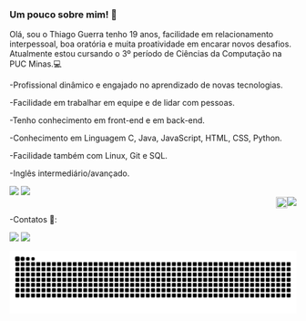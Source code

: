 ### Um pouco sobre mim!  👋

Olá, sou o Thiago Guerra tenho 19 anos, facilidade em relacionamento interpessoal, boa oratória e muita proatividade em encarar novos desafios. 
Atualmente estou cursando o 3º período de Ciências da Computação na PUC Minas.💻

-Profissional dinâmico e engajado no aprendizado de novas tecnologias. 

-Facilidade em trabalhar em equipe e de lidar com pessoas.

-Tenho conhecimento em front-end e em back-end.

-Conhecimento em Linguagem C, Java, JavaScript, HTML, CSS, Python.

-Facilidade também com Linux, Git e SQL.

-Inglês intermediário/avançado.


<div>
    <img height="170em" src="https://github-readme-stats.vercel.app/api/top-langs/?username=ThiagoGuerra09&layout=compact&langs_count=7&theme=react" />

   <img src="https://github-readme-stats.vercel.app/api?username=ThiagoGuerra09&show_icons=true&include_all_commits=true&line_height=20&hide_border=true&theme=graywhite" width="440"/>
</div>



<div>
&nbsp;
<a href="#">
  <img align="right" src="https://komarev.com/ghpvc/?username=ThiagoGuerra09&style=flat-square" height="20" />
</a>
  <img align="right" src="https://user-images.githubusercontent.com/17799292/129620557-469dd0b5-c912-453c-813e-d158d180fb40.png" height="20" width="20" />
</div>


-Contatos 📁:
<div>
<a href =https://www.linkedin.com/in/thiago-guerra-werkhaizer-felipe-136ab7207/ target="_blank"><img src ="https://img.shields.io/badge/LinkedIn-0077B5?style=for-the-badge&logo=linkedin&logoColor=white" target="_blank"></a>
<a href ="mailto:thiagogwf@gmail.com"><img src ="https://img.shields.io/badge/Gmail-D14836?style=for-the-badge&logo=gmail&logoColor=white" target="_blank"></a>
</div>



  ![Snake animation](https://github.com/ThiagoGuerra09/ThiagoGuerra09/blob/output/github-contribution-grid-snake.svg)


 
